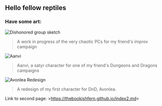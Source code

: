 ## Hello fellow reptiles 

### Have some art:

![Dishonored group sketch](https://user-images.githubusercontent.com/100626941/157058751-3d7ae1e0-a1b0-453e-9cf7-c9090e699756.jpg)

>A work in progress of the very chaotic PCs for my friend's improv campaign

![Aanvi](https://user-images.githubusercontent.com/100626941/156447666-4772d8c2-a6a1-4ba8-89f7-d3a84b8bc9f9.jpeg)

>Aanvi, a satyr character for one of my friend's Dungeons and Dragons campaigns

![Avonlea Redesign](https://user-images.githubusercontent.com/100626941/157059517-8b926dbc-c942-45ab-9ff3-789c4bf4e593.jpg)

>A redesign of my first character for DnD, Avonlea. 


Link to second page: >https://thebookishfern.github.io/index2.md<

